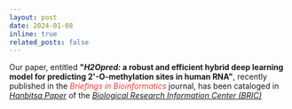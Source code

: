 ```yaml
---
layout: post
date: 2024-01-08
inline: true
related_posts: false
---
```


Our paper, entitled <b>"<i>H2Opred:</i> a robust and efficient hybrid deep learning model for predicting 2'-O-methylation sites in human RNA"</b>, recently published in the <span style="color: #FF3636;"><i>Briefings in Bioinformatics</i></span> journal, has been cataloged in <a href="https://www.ibric.org/s.do?CWXEPvOoln"><i>Hanbitsa Paper</i></a> of the <a href="https://www.ibric.org/s.do?CWXEPvOoln"><i>Biological Research Information Center (BRIC)</i></a>